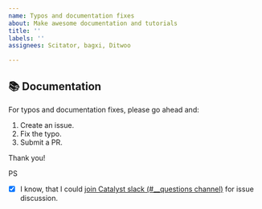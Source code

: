 ```yaml
---
name: Typos and documentation fixes
about: Make awesome documentation and tutorials
title: ''
labels: ''
assignees: Scitator, bagxi, Ditwoo

---
```


## 📚 Documentation

For typos and documentation fixes, please go ahead and:

1. Create an issue.
2. Fix the typo.   
3. Submit a PR.

Thank you!


PS
- [x] I know, that I could [join Catalyst slack (#__questions channel)](https://join.slack.com/t/catalyst-team-core/shared_invite/zt-d9miirnn-z86oKDzFMKlMG4fgFdZafw) for issue discussion.
